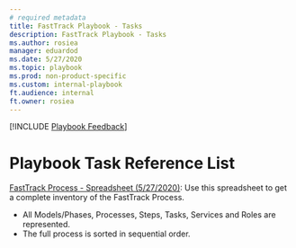 ```yaml
---  
# required metadata  
title: FastTrack Playbook - Tasks 
description: FastTrack Playbook - Tasks
ms.author: rosiea  
manager: eduardod  
ms.date: 5/27/2020  
ms.topic: playbook  
ms.prod: non-product-specific  
ms.custom: internal-playbook  
ft.audience: internal  
ft.owner: rosiea
---  
```

[!INCLUDE [Playbook Feedback](./includes/questions-feedback.md)]  
# Playbook Task Reference List

[FastTrack Process - Spreadsheet (5/27/2020)](https://microsoft.sharepoint.com/:x:/t/ftccm/opsplaybook/EZ9q6hndDPZKhZ9NCcaNJ3ABg9l2cbr7cqy1kO8HdU69ig?e=AUOMCl): 
Use this spreadsheet to get a complete inventory of the FastTrack Process.  
- All Models/Phases, Processes, Steps, Tasks, Services and Roles are represented.
- The full process is sorted in sequential order.